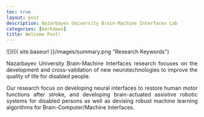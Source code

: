 ```yaml
---
toc: true
layout: post
description: Nazarbayev University Brain-Machine Interfaces Lab 
categories: [markdown]
title: Welcome Post!
---
```

 
![]({{ site.baseurl }}/images/summary.png "Research Keywords")

<p style='text-align: justify;'>
Nazarbayev University Brain-Machine Interfaces research focuses on the development and cross-validation of new neurotechnologies to improve the quality of life for disabled people.
</p>

<p style='text-align: justify;'>
Our research focus on developing neural interfaces to restore human motor functions after stroke, and developing brain-actuated assistive robotic systems for disabled persons as well as devising robust machine learning algorithms for Brain-Computer/Machine Interfaces. 
</p>